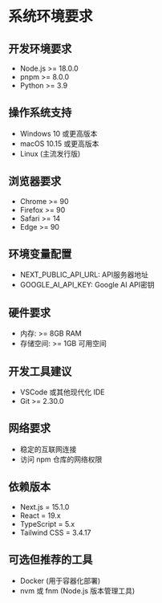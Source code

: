 # 系统环境要求

## 开发环境要求
- Node.js >= 18.0.0
- pnpm >= 8.0.0
- Python >= 3.9

## 操作系统支持
- Windows 10 或更高版本
- macOS 10.15 或更高版本
- Linux (主流发行版)

## 浏览器要求
- Chrome >= 90
- Firefox >= 90
- Safari >= 14
- Edge >= 90

## 环境变量配置
- NEXT_PUBLIC_API_URL: API服务器地址
- GOOGLE_AI_API_KEY: Google AI API密钥

## 硬件要求
- 内存: >= 8GB RAM
- 存储空间: >= 1GB 可用空间

## 开发工具建议
- VSCode 或其他现代化 IDE
- Git >= 2.30.0

## 网络要求
- 稳定的互联网连接
- 访问 npm 仓库的网络权限

## 依赖版本
- Next.js = 15.1.0
- React = 19.x
- TypeScript = 5.x
- Tailwind CSS = 3.4.17

## 可选但推荐的工具
- Docker (用于容器化部署)
- nvm 或 fnm (Node.js 版本管理工具) 